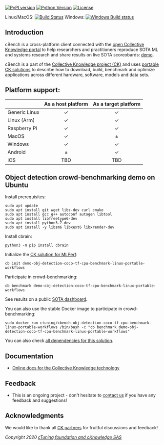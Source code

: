 [![PyPI version](https://badge.fury.io/py/cbench.svg)](https://badge.fury.io/py/cbench)
[![Python Version](https://img.shields.io/badge/python-2.7%20|%203.4+-blue.svg)](https://pypi.org/project/cbench)
[![License](https://img.shields.io/badge/license-Apache%202.0-blue.svg)](https://opensource.org/licenses/Apache-2.0)

Linux/MacOS: [![Build Status](https://travis-ci.org/cknowledge/cbench.svg?branch=master)](https://travis-ci.org/cknowledge/cbench)
Windows: [![Windows Build status](https://ci.appveyor.com/api/projects/status/yjq5myrrrkx3rydc?svg=true)](https://ci.appveyor.com/project/gfursin/cbench)


## Introduction

cBench is a cross-platform client connected with the 
[open Collective Knowledge portal](https://cKnowledge.io/results)
to help researchers and practitioners 
reproduce SOTA ML and systems research
and share results on live SOTA scoreobards:
[demo](https://cKnowledge.io/test).

cBench is a part of the [Collective Knowledge project (CK)](https://cKnowledge.org)
and uses [portable CK solutions](https://cknowledge.io/docs/intro/introduction.html#portable-ck-solution)
to describe how to download, build, benchmark and optimize applications
across different hardware, software, models and data sets.

## Platform support:

|               | As a host platform | As a target platform |
|---------------|:------------------:|:--------------------:|
| Generic Linux | ✓ | ✓ |
| Linux (Arm)   | ✓ | ✓ |
| Raspberry Pi  | ✓ | ✓ |
| MacOS         | ✓ | ± |
| Windows       | ✓ | ✓ |
| Android       | ± | ✓ |
| iOS           | TBD | TBD |


## Object detection crowd-benchmarking demo on Ubuntu

Install prerequisites:

```
sudo apt update
sudo apt install git wget libz-dev curl cmake
sudo apt install gcc g++ autoconf autogen libtool
sudo apt install libfreetype6-dev
sudo apt install python3.7-dev
sudo apt install -y libsm6 libxext6 libxrender-dev
```

Install cbrain:

```
python3 -m pip install cbrain
```

Initialize the [CK solution for MLPerf](https://cknowledge.io/solution/demo-obj-detection-coco-tf-cpu-benchmark-linux-portable-workflows):

```
cb init demo-obj-detection-coco-tf-cpu-benchmark-linux-portable-workflows
```

Participate in crowd-benchmarking:

```
cb benchmark demo-obj-detection-coco-tf-cpu-benchmark-linux-portable-workflows
```

See results on a public [SOTA dashboard](https://cknowledge.io/c/result/sota-mlperf-object-detection-v0.5-crowd-benchmarking).

You can also use the stable Docker image to participate in crowd-benchmarking:

```
sudo docker run ctuning/cbench-obj-detection-coco-tf-cpu-benchmark-linux-portable-workflows /bin/bash -c "cb benchmark demo-obj-detection-coco-tf-cpu-benchmark-linux-portable-workflows"
```

You can also check [all dependencies for this solution](https://cknowledge.io/solution/demo-obj-detection-coco-tf-cpu-benchmark-linux-portable-workflows/#dependencies).



## Documentation

* [Online docs for the Collective Knowledge technology](https://cKnowledge.io/docs)

## Feedback

* This is an ongoing project - don't hesitate to [contact us](https://cKnowledge.org/contacts.html) 
  if you have any feedback and suggestions!

## Acknowledgments

We would like to thank all [CK partners](https://cKnowledge.org/partners.html) 
for fruitful discussions and feedback!


*Copyright 2020 [cTuning foundation and cKnowledge SAS](https://cTuning.org)*
